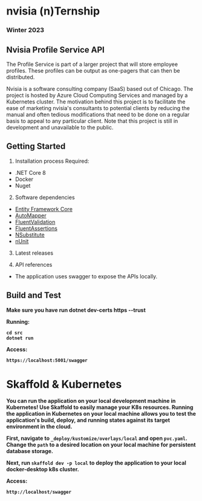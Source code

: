 # nvisia (n)Ternship

### Winter 2023

## Nvisia Profile Service API

The Profile Service is part of a larger project that will store employee profiles. These profiles can be output as one-pagers that can then be distributed.

Nvisia is a software consulting company (SaaS) based out of Chicago. The project is hosted by Azure Cloud Computing Services and managed by a Kubernetes cluster. The motivation behind this project is to facilitate the ease of marketing nvisia's consultants to potential clients by reducing the manual and often tedious modifications that need to be done on a regular basis to appeal to any particular client. Note that this project is still in development and unavailable to the public.

## Getting Started
1.	Installation process
      Required:
- .NET Core 8
- Docker
- Nuget

2.	Software dependencies
- [Entity Framework Core](https://docs.microsoft.com/en-us/ef/core/)
- [AutoMapper](https://docs.automapper.org/en/latest/index.html)
- [FluentValidation](https://fluentvalidation.net/)
- [FluentAssertions](https://fluentassertions.com/)
- [NSubstitute](https://nsubstitute.github.io/)
- [nUnit](https://nunit.org/)

3.	Latest releases

4.	API references
- The application uses swagger to expose the APIs locally.

## Build and Test
<b>Make sure you have run dotnet dev-certs https --trust<b>

Running:
```
cd src
dotnet run 
```

Access:
```
https://localhost:5001/swagger
```

# Skaffold & Kubernetes

You can run the application on your local development machine in Kubernetes! Use Skaffold to easily manage your K8s resources. Running the application in Kubernetes on your local machine allows you to test the application's build, deploy, and running states against its target environment in the cloud.

First, navigate to `_deploy/kustomize/overlays/local` and open `pvc.yaml`. Change the `path` to a desired location on your local machine for persistent database storage.

Next, run `skaffold dev -p local` to deploy the application to your local docker-desktop k8s cluster.

Access:
```
http://localhost/swagger
```
